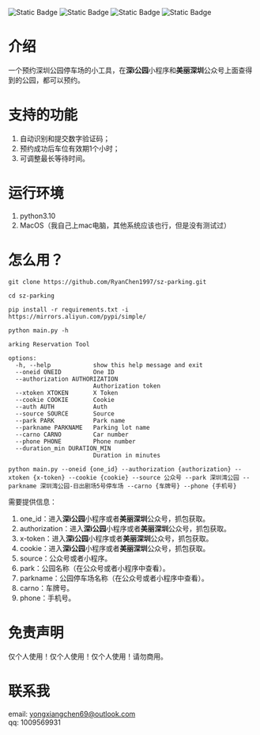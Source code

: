 ![Static Badge](https://img.shields.io/badge/Python-3.10-blue)
![Static Badge](https://img.shields.io/badge/MacOS-green?style=plastic)
![Static Badge](https://img.shields.io/badge/QQ-1009569931-white?style=plastic&logo=qq)
![Static Badge](https://img.shields.io/badge/Email-yongxiangchen69%40gmail.com-8A2BE2?style=plastic&logo=amazonsimpleemailservice&logoColor=white)



# 介绍
一个预约深圳公园停车场的小工具，在**深i公园**小程序和**美丽深圳**公众号上面查得到的公园，都可以预约。

# 支持的功能
1. 自动识别和提交数字验证码；
2. 预约成功后车位有效期1个小时；
3. 可调整最长等待时间。

# 运行环境
1. python3.10
2. MacOS（我自己上mac电脑，其他系统应该也行，但是没有测试过）

# 怎么用？
`git clone https://github.com/RyanChen1997/sz-parking.git` 

`cd sz-parking`

`pip install -r requirements.txt -i https://mirrors.aliyun.com/pypi/simple/`

`python main.py -h`
```
arking Reservation Tool

options:
  -h, --help            show this help message and exit
  --oneid ONEID         One ID
  --authorization AUTHORIZATION
                        Authorization token
  --xtoken XTOKEN       X Token
  --cookie COOKIE       Cookie
  --auth AUTH           Auth
  --source SOURCE       Source
  --park PARK           Park name
  --parkname PARKNAME   Parking lot name
  --carno CARNO         Car number
  --phone PHONE         Phone number
  --duration_min DURATION_MIN
                        Duration in minutes
```

`python main.py --oneid {one_id} --authorization {authorization} --xtoken {x-token} --cookie {cookie} --source 公众号 --park 深圳湾公园 --parkname 深圳湾公园-日出剧场5号停车场 --carno {车牌号} --phone {手机号}`

需要提供信息：
1. one_id：进入**深i公园**小程序或者**美丽深圳**公众号，抓包获取。
2. authorization：进入**深i公园**小程序或者**美丽深圳**公众号，抓包获取。
3. x-token：进入**深i公园**小程序或者**美丽深圳**公众号，抓包获取。
4. cookie：进入**深i公园**小程序或者**美丽深圳**公众号，抓包获取。
5. source：公众号或者小程序。
6. park：公园名称（在公众号或者小程序中查看）。
7. parkname：公园停车场名称（在公众号或者小程序中查看）。
8. carno：车牌号。
9. phone：手机号。


# 免责声明
仅个人使用！仅个人使用！仅个人使用！请勿商用。

# 联系我
email: yongxiangchen69@outlook.com\
qq: 1009569931
